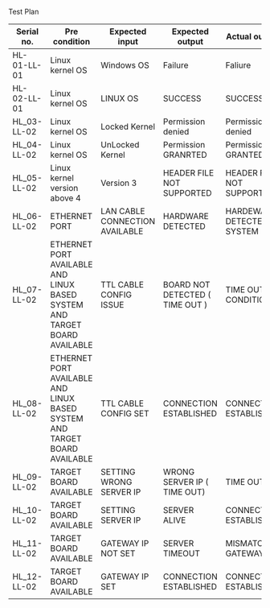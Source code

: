 Test Plan

|Serial no.|Pre condition|Expected input|Expected output|Actual output|
|----------|-------------|--------------|---------------|-------------|
|HL-01-LL-01|Linux kernel OS|Windows OS|Failure|Faliure|
|HL-02-LL-01|Linux kernel OS|LINUX OS|SUCCESS|SUCCESS|
|HL_03-LL-02|Linux kernel OS|Locked Kernel|Permission denied|Permission denied|
|HL_04-LL-02|Linux kernel OS|UnLocked Kernel|Permission GRANRTED|Permission GRANTED|
|HL_05-LL-02|Linux kernel version above 4|Version 3|HEADER FILE NOT SUPPORTED|HEADER FILE NOT SUPPORTED|
|HL_06-LL-02|ETHERNET PORT|LAN CABLE CONNECTION AVAILABLE|HARDWARE DETECTED|HARDEWARE DETECTED IN SYSTEM|
|HL_07-LL-02|ETHERNET PORT AVAILABLE AND LINUX BASED SYSTEM AND TARGET BOARD AVAILABLE|TTL CABLE CONFIG ISSUE|BOARD NOT DETECTED ( TIME OUT )|TIME OUT CONDITION|
|HL_08-LL-02|ETHERNET PORT AVAILABLE AND LINUX BASED SYSTEM AND TARGET BOARD AVAILABLE|TTL CABLE CONFIG SET|CONNECTION ESTABLISHED|CONNECTION ESTABLISHED|
|HL_09-LL-02|TARGET BOARD AVAILABLE|SETTING WRONG SERVER IP|WRONG SERVER IP ( TIME OUT)|TIME OUT|
|HL_10-LL-02|TARGET BOARD AVAILABLE|SETTING SERVER IP|SERVER ALIVE|CONNECTION ESTABLISHED|
|HL_11-LL-02|TARGET BOARD AVAILABLE|GATEWAY IP NOT SET|SERVER TIMEOUT|MISMATCH GATEWAY|
|HL_12-LL-02|TARGET BOARD AVAILABLE|GATEWAY IP SET|CONNECTION ESTABLISHED|CONNECTION ESTABLISHED|
